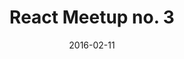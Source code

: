 ---
layout: default
title: "React Meetup no. 3"
date: 2016-02-11
venue: "Catharijnesingel 52 - 4th floor, Utrecht"
ticket: "free"
time: "7:00pm"
href: "http://www.meetup.com/ReactJS-NL/events/228012132/"
---